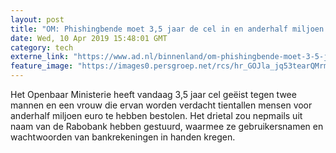 ```yaml
---
layout: post
title: "OM: Phishingbende moet 3,5 jaar de cel in en anderhalf miljoen euro teruggeven"
date: Wed, 10 Apr 2019 15:48:01 GMT
category: tech
externe_link: "https://www.ad.nl/binnenland/om-phishingbende-moet-3-5-jaar-de-cel-in-en-anderhalf-miljoen-euro-teruggeven~a7a565f1/"
feature_image: "https://images0.persgroep.net/rcs/hr_GOJla_jq53tearQMrmAUbjW0/diocontent/72089024/_fitwidth/400/?appId=21791a8992982cd8da851550a453bd7f&quality=0.7"
---
```


Het Openbaar Ministerie heeft vandaag 3,5 jaar cel geëist tegen twee mannen en een vrouw die ervan worden verdacht tientallen mensen voor anderhalf miljoen euro te hebben bestolen. Het drietal zou nepmails uit naam van de Rabobank hebben gestuurd, waarmee ze gebruikersnamen en wachtwoorden van bankrekeningen in handen kregen.
